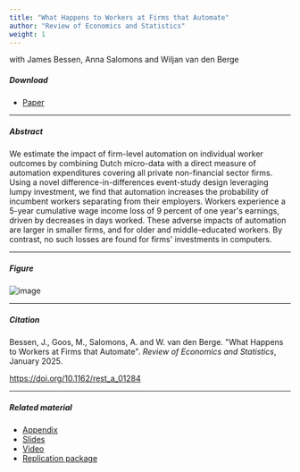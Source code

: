 ```yaml
---
title: "What Happens to Workers at Firms that Automate"
author: "Review of Economics and Statistics"
weight: 1
---
```


with James Bessen, Anna Salomons and Wiljan van den Berge

##### Download

+ [Paper](/19.pdf)

---

##### Abstract

We estimate the impact of firm-level automation on individual worker outcomes by combining Dutch micro-data with a direct measure of automation expenditures covering all private non-financial sector firms. Using a novel difference-in-differences event-study design leveraging lumpy investment, we find that automation increases the probability of incumbent workers separating from their employers. Workers experience a 5-year cumulative wage income loss of 9 percent of one year's earnings, driven by decreases in days worked. These adverse impacts of automation are larger in smaller firms, and for older and middle-educated workers. By contrast, no such losses are found for firms' investments in computers.

---

##### Figure  

![image](/19-figure.png#center)

---

##### Citation

Bessen, J., Goos, M., Salomons, A. and W. van den Berge. "What Happens to Workers at Firms that Automate". *Review of Economics and Statistics*, January 2025.

https://doi.org/10.1162/rest_a_01284 

---

##### Related material

+ [Appendix](/19-appendix.pdf)
+ [Slides](/19-slides.pdf)
+ [Video](https://youtu.be/EPd20eQtHnk)
+ [Replication package](https://github.com/MaartenGoos/what-happens-to-workers)
